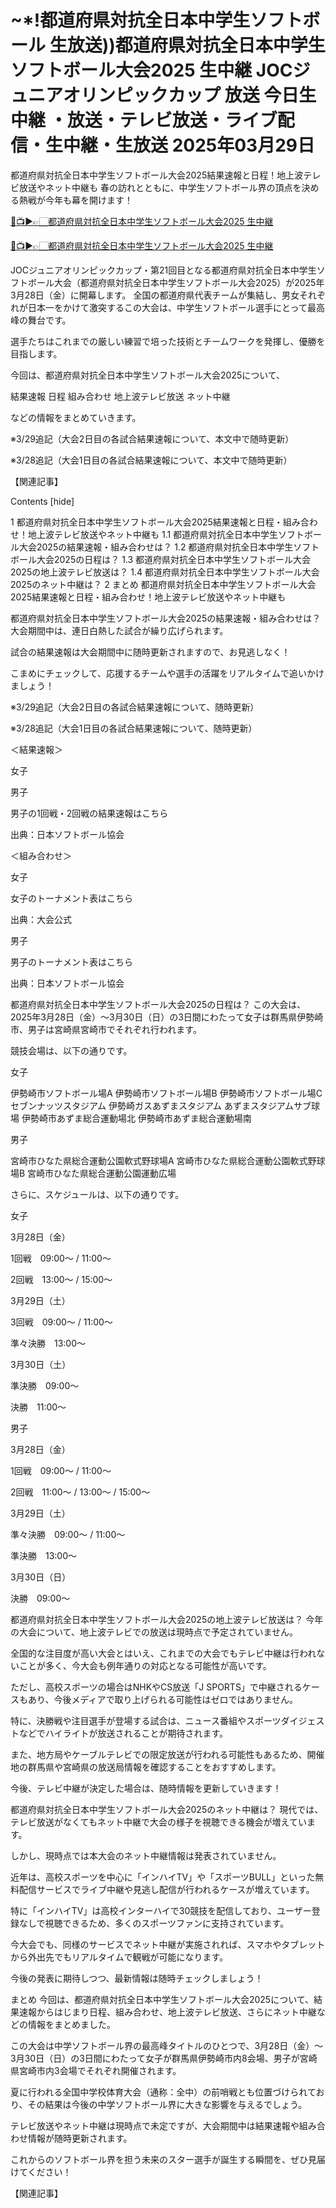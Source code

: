 # ~*!都道府県対抗全日本中学生ソフトボール 生放送))都道府県対抗全日本中学生ソフトボール大会2025 生中継 JOCジュニアオリンピックカップ 放送 今日生中継 ・放送・テレビ放送・ライブ配信・生中継・生放送 2025年03月29日

都道府県対抗全日本中学生ソフトボール大会2025結果速報と日程！地上波テレビ放送やネット中継も
春の訪れとともに、中学生ソフトボール界の頂点を決める熱戦が今年も幕を開けます！

[🔴📺▶👉🏻都道府県対抗全日本中学生ソフトボール大会2025 生中継](https://jsports-hq.com/softball/?jpn_sfotbal)

[🔴📺▶👉🏻都道府県対抗全日本中学生ソフトボール大会2025 生中継](https://jsports-hq.com/softball/?jpn_sfotbal)

JOCジュニアオリンピックカップ・第21回目となる都道府県対抗全日本中学生ソフトボール大会（都道府県対抗全日本中学生ソフトボール大会2025）が2025年3月28日（金）に開幕します。
全国の都道府県代表チームが集結し、男女それぞれが日本一をかけて激突するこの大会は、中学生ソフトボール選手にとって最高峰の舞台です。


選手たちはこれまでの厳しい練習で培った技術とチームワークを発揮し、優勝を目指します。


今回は、都道府県対抗全日本中学生ソフトボール大会2025について、



結果速報
日程
組み合わせ
地上波テレビ放送
ネット中継

などの情報をまとめていきます。


※3/29追記（大会2日目の各試合結果速報について、本文中で随時更新）

※3/28追記（大会1日目の各試合結果速報について、本文中で随時更新）


【関連記事】




Contents [hide]

1 都道府県対抗全日本中学生ソフトボール大会2025結果速報と日程・組み合わせ！地上波テレビ放送やネット中継も
1.1 都道府県対抗全日本中学生ソフトボール大会2025の結果速報・組み合わせは？
1.2 都道府県対抗全日本中学生ソフトボール大会2025の日程は？
1.3 都道府県対抗全日本中学生ソフトボール大会2025の地上波テレビ放送は？
1.4 都道府県対抗全日本中学生ソフトボール大会2025のネット中継は？
2 まとめ
都道府県対抗全日本中学生ソフトボール大会2025結果速報と日程・組み合わせ！地上波テレビ放送やネット中継も

都道府県対抗全日本中学生ソフトボール大会2025の結果速報・組み合わせは？
大会期間中は、連日白熱した試合が繰り広げられます。


試合の結果速報は大会期間中に随時更新されますので、お見逃しなく！


こまめにチェックして、応援するチームや選手の活躍をリアルタイムで追いかけましょう！


※3/29追記（大会2日目の各試合結果速報について、随時更新）

※3/28追記（大会1日目の各試合結果速報について、随時更新）


＜結果速報＞


女子


男子

男子の1回戦・2回戦の結果速報はこちら

出典：日本ソフトボール協会


＜組み合わせ＞

女子

女子のトーナメント表はこちら

出典：大会公式


男子

男子のトーナメント表はこちら


出典：日本ソフトボール協会


 

都道府県対抗全日本中学生ソフトボール大会2025の日程は？
この大会は、2025年3月28日（金）～3月30日（日）の3日間にわたって女子は群馬県伊勢崎市、男子は宮崎県宮崎市でそれぞれ行われます。


競技会場は、以下の通りです。


女子

伊勢崎市ソフトボール場A
伊勢崎市ソフトボール場B
伊勢崎市ソフトボール場C
セブンナッツスタジアム
伊勢崎ガスあずまスタジアム
あずまスタジアムサブ球場
伊勢崎市あずま総合運動場北
伊勢崎市あずま総合運動場南

男子

宮崎市ひなた県総合運動公園軟式野球場A
宮崎市ひなた県総合運動公園軟式野球場B
宮崎市ひなた県総合運動公園運動広場

さらに、スケジュールは、以下の通りです。



女子

3月28日（金）

1回戦　09:00～ / 11:00～

2回戦　13:00～ / 15:00～


3月29日（土）

3回戦　09:00～ / 11:00～

準々決勝　13:00～


3月30日（土）

準決勝　09:00～


決勝　11:00～


男子

3月28日（金）

1回戦　09:00～ / 11:00～

2回戦　11:00～ / 13:00～ / 15:00～


3月29日（土）

準々決勝　09:00～ / 11:00～

準決勝　13:00～


3月30日（日）

決勝　09:00～


 

都道府県対抗全日本中学生ソフトボール大会2025の地上波テレビ放送は？
今年の大会について、地上波テレビでの放送は現時点で予定されていません。


全国的な注目度が高い大会とはいえ、これまでの大会でもテレビ中継は行われないことが多く、今大会も例年通りの対応となる可能性が高いです。


ただし、高校スポーツの場合はNHKやCS放送「J SPORTS」で中継されるケースもあり、今後メディアで取り上げられる可能性はゼロではありません。


特に、決勝戦や注目選手が登場する試合は、ニュース番組やスポーツダイジェストなどでハイライトが放送されることが期待されます。


また、地方局やケーブルテレビでの限定放送が行われる可能性もあるため、開催地の群馬県や宮崎県の放送局情報を確認することをおすすめします。



今後、テレビ中継が決定した場合は、随時情報を更新していきます！


都道府県対抗全日本中学生ソフトボール大会2025のネット中継は？
現代では、テレビ放送がなくてもネット中継で大会の様子を視聴できる機会が増えています。


しかし、現時点では本大会のネット中継情報は発表されていません。


近年は、高校スポーツを中心に「インハイTV」や「スポーツBULL」といった無料配信サービスでライブ中継や見逃し配信が行われるケースが増えています。



特に「インハイTV」は高校インターハイで30競技を配信しており、ユーザー登録なしで視聴できるため、多くのスポーツファンに支持されています。


今大会でも、同様のサービスでネット中継が実施されれば、スマホやタブレットから外出先でもリアルタイムで観戦が可能になります。


今後の発表に期待しつつ、最新情報は随時チェックしましょう！


まとめ
今回は、都道府県対抗全日本中学生ソフトボール大会2025について、結果速報からはじまり日程、組み合わせ、地上波テレビ放送、さらにネット中継などの情報をまとめました。



この大会は中学ソフトボール界の最高峰タイトルのひとつで、3月28日（金）～3月30日（日）の3日間にわたって女子が群馬県伊勢崎市内8会場、男子が宮崎県宮崎市内3会場でそれぞれ開催されます。


夏に行われる全国中学校体育大会（通称：全中）の前哨戦とも位置づけられており、その結果は今後の中学ソフトボール界に大きな影響を与えるでしょう。


テレビ放送やネット中継は現時点で未定ですが、大会期間中は結果速報や組み合わせ情報が随時更新されます。


これからのソフトボール界を担う未来のスター選手が誕生する瞬間を、ぜひ見届けてください！


【関連記事】
